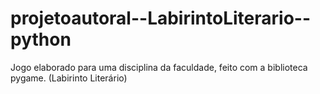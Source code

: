 # projetoautoral--LabirintoLiterario--python
Jogo elaborado para uma disciplina da faculdade, feito com a biblioteca pygame. (Labirinto Literário)
